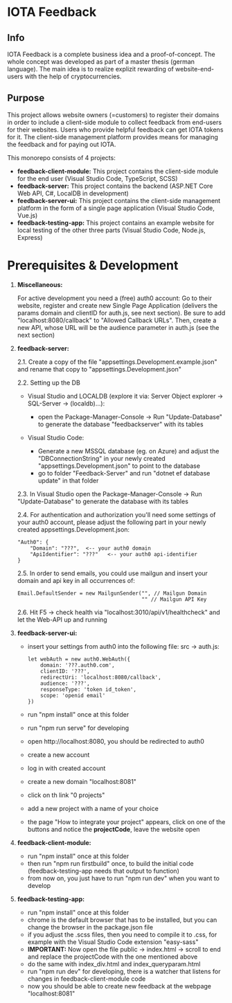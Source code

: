 # IOTA Feedback

## Info
IOTA Feedback is a complete business idea and a proof-of-concept. The whole concept was developed as part of a master thesis (german language). The main idea is to realize explizit rewarding of website-end-users with the help of cryptocurrencies.

## Purpose
This project allows website owners (=customers) to register their domains in order to include a client-side module to collect feedback from end-users for their websites. Users who provide helpful feedback can get IOTA tokens for it. The client-side management platform provides means for managing the feedback and for paying out IOTA.


This monorepo consists of 4 projects:
- **feedback-client-module:** This project contains the client-side module for the end user (Visual Studio Code, TypeScript, SCSS)
- **feedback-server:** This project contains the backend (ASP.NET Core Web API, C#, LocalDB in development)
- **feedback-server-ui:** This project contains the client-side management platform in the form of a single page application (Visual Studio Code, Vue.js)
- **feedback-testing-app:** This project contains an example website for local testing of the other three parts (Visual Studio Code, Node.js, Express)

# Prerequisites & Development
1. **Miscellaneous:**

    For active development you need a (free) auth0 account: Go to their website, register and create new Single Page Application (delivers the params domain and clientID for auth.js, see next section). Be sure to add "localhost:8080/callback" to "Allowed Callback URLs". Then, create a new API, whose URL will be the audience parameter in auth.js (see the next section)

2. **feedback-server:**

    2.1. Create a copy of the file "appsettings.Development.example.json" and rename that copy to "appsettings.Development.json"

    2.2. Setting up the DB

    - Visual Studio and LOCALDB (explore it via: Server Object explorer -> SQL-Server -> (localdb)...):       
        - open the Package-Manager-Console -> Run "Update-Database" to generate the database "feedbackserver" with its tables
        
    - Visual Studio Code: 
        - Generate a new MSSQL database (eg. on Azure) and adjust the "DBConnectionString" in your newly created "appsettings.Development.json" to point to the database
        - go to folder "Feedback-Server" and run "dotnet ef database update" in that folder

    2.3.  In Visual Studio open the Package-Manager-Console -> Run "Update-Database" to generate the database with its tables

    2.4. For authentication and authorization you'll need some settings of your auth0 account, please adjust the following part in your newly created appsettings.Development.json:

    ```
    "Auth0": {
        "Domain": "???",  <-- your auth0 domain
        "ApiIdentifier": "???"   <-- your auth0 api-identifier
    }
    ```

    2.5. In order to send emails, you could use mailgun and insert your domain and api key in all occurrences of:
    ```
    Email.DefaultSender = new MailgunSender("", // Mailgun Domain
                                            "" // Mailgun API Key
    ```

    2.6. Hit F5 -> check health via "localhost:3010/api/v1/healthcheck" and let the Web-API up and running

2. **feedback-server-ui:**
    - insert your settings from auth0 into the following file: src -> auth.js:

        ```
        let webAuth = new auth0.WebAuth({
            domain: '???.auth0.com',
            clientID: '???',
            redirectUri: 'localhost:8080/callback',
            audience: '???',
            responseType: 'token id_token',
            scope: 'openid email'
        })
        ```

    - run "npm install" once at this folder
    - run "npm run serve" for developing
    - open http://localhost:8080, you should be redirected to auth0
    - create a new account
    - log in with created account
    - create a new domain "localhost:8081"
    - click on th link "0 projects"
    - add a new project with a name of your choice
    - the page "How to integrate your project" appears, click on one of the buttons and notice the **projectCode**, leave the website open

3. **feedback-client-module:**
    - run "npm install" once at this folder
    - then run "npm run firstbuild" once, to build the initial code (feedback-testing-app needs that output to function)
    - from now on, you just have to run "npm run dev" when you want to develop

5. **feedback-testing-app:**
    - run "npm install" once at this folder
    - chrome is the default browser that has to be installed, but you can change the browser in the package.json file
    - if you adjust the .scss files, then you need to compile it to .css, for example with the Visual Studio Code extension "easy-sass"
    - **IMPORTANT:** Now open the file public -> index.html -> scroll to end and replace the projectCode with the one mentioned above
    - do the same with index_div.html and index_queryparam.html
    - run "npm run dev" for developing, there is a watcher that listens for changes in feedback-client-module code
    - now you should be able to create new feedback at the webpage "localhost:8081"
